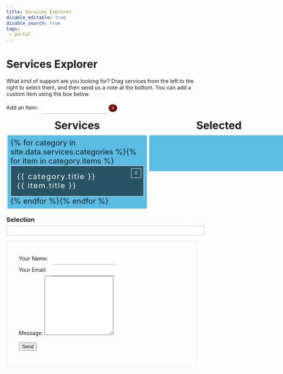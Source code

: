 ```yaml
---
title: Services Explorer
disable_editable: true
disable_search: true
tags: 
 - portal
---
```


<style>
#add-button {
  border-radius: 30px;
  height: 20px;
  padding-top: 0px;
  background-color: darkred;
  color: white;
  cursor:pointer;
}

.group-wrap {
  font-size: 0;
  width: 100%;
  min-width: 750px;
}
.group-wrap > div {
  display: inline-block;
  width: 50%;
  vertical-align: top;
}
.group-wrap > div h3 {
  font-size: 28px;
  text-align: center;
  margin: 0;
  margin-bottom: 6px;
}

.group {
  list-style: none;
  margin: 0;
  padding: 0;
  font-size: 20px;
  background-color: #5bbce4;
  border: 3px solid white;
  vertical-align: top;
  min-height: 79px;
  transition: all 200ms ease-in-out;
  padding: 8px;
}
.group.adding {
  background-color: #239ed0;
  border-style: dashed;
}
.group#group2 .remove, .group#group3 .remove {
  display: none;
}
.group__item {
  padding: 16px;
  border: 1px solid white;
  background-color: #285364;
  color: white;
  letter-spacing: 2px;
}
.group__item:not(:last-child) {
  margin-bottom: 6px;
}

.sortable-ghost {
  opacity: 0.6;
  background-color: transparent;
  border: 1px dashed white;
}

.sortable-drag {
  opacity: 1;
  border: 1px solid white;
  box-shadow: 0 0 10px black;
}

.group__item {
  cursor: move;
  /* fallback if grab cursor is unsupported */
  cursor: -moz-grab;
  cursor: -webkit-grab;
  cursor: grab;
  position: relative;
}
.group__item:active {
  cursor: -moz-grabbing;
  cursor: -webkit-grabbing;
  cursor: grabbing;
}
.group__item .remove:hover:before {
  transform: scale(0.9);
  background-color: red;
}

.group__item .remove:before {
  font-family: Helvetica, Arial, sans-serif;
  content: 'x';
  position: absolute;
  right: 6px;
  top: 6px;
  line-height: 21px;
  text-align: center;
  cursor: pointer;
  border: 1px solid white;
  width: 24px;
  height: 24px;
  padding-left: 1px;
  transition: all 150ms ease-in-out;
  font-size: 14px;
}

.finished-block {
  width: 100%;
  margin-top: 16px;
}
.finished-block h3 {
  margin: 0;
  margin-bottom: 6px;
}

#textPrompt {
  margin: 0;
  padding: 12px;
  list-style: none;
  border: 1px dashed #a6a6a6;
  width: calc(100% - 6px);
  text-align: center;
  margin-bottom: 8px;
}
#textPrompt li {
  display: inline-block;
  padding: 8px;
  background-color: #285364;
  margin: 8px;
  color: #ffffff;
}

form {
  margin-bottom: 16px;
  border: 1px solid #e6e6e6;
  padding: 32px;
}

input {
  display: inline-block;
  margin-left: 8px;
  padding: 8px;
  height: 30px;
  border: 0;
  border-bottom: 1px solid #a6a6a6;
  transition: all 150ms ease-in-out;
  width: 170px;
}
input:focus {
  outline: 0;
  border-bottom: 1px solid #595959;
}

.animated > li {
  -webkit-animation-duration: 500ms;
  animation-duration: 500ms;
  -webkit-animation-fill-mode: both;
  animation-fill-mode: both;
}

@-webkit-keyframes fadeInUp {
  from {
    opacity: 0;
    -webkit-transform: translate3d(0, 100%, 0);
    transform: translate3d(0, 100%, 0);
  }
  to {
    opacity: 1;
    -webkit-transform: translate3d(0, 0, 0);
    transform: translate3d(0, 0, 0);
  }
}
@keyframes fadeInUp {
  from {
    opacity: 0;
    -webkit-transform: translate3d(0, 100%, 0);
    transform: translate3d(0, 100%, 0);
  }
  to {
    opacity: 1;
    -webkit-transform: translate3d(0, 0, 0);
    transform: translate3d(0, 0, 0);
  }
}
.fadeInUp > li {
  -webkit-animation-name: fadeInUp;
  animation-name: fadeInUp;
}</style>

# Services Explorer

What kind of support are you looking for? Drag services from the left to the right
to select them, and then send us a note at the bottom. You can add a custom item
using the box below.

<label for="addItem">Add an Item:
<input class="add-item" id="addItem" maxlength="16" required="required" type="text" /></label>
<button class="btn btn-secondary" id="add-button">+</button>
<div class="group-wrap">
  <div class="services-wrap">
    <h3>
      Services
    </h3>
    <ul class="group" id="services">{% for category in site.data.services.categories %}{% for item in category.items %}
      <li class="group__item" style="background-color: {{ category.color }}" data-id="{{ item.title | slugify }}">
       <span class="badge badge-primary">{{ category.title }}</span><br>{{ item.title }}<span class="remove"></span>
      </li>{% endfor %}{% endfor %}
    </ul>
  </div>
  <div class="group3-wrap">
    <h3>
      Selected
    </h3>
    <ul class="group" id="group3">
    </ul>
  </div>
</div>
<div class="finished-block">
  <h3>
    Selection
  </h3>
  <ul id="textPrompt"></ul>
</div>
<ul id="workingList"></ul>

<form action="https://formspree.io/vsochat@stanford.edu" method="POST">
  <label for="name">Your Name:
  <input class=".form-input" type="text" name="name"><br>
  <label for="email">Your Email:
  <input class=".form-input" type="email" name="_replyto"><br>
  <label for="message">Message:
  <textarea class=".form-input" type="textarea" name="message" rows="10"></textarea><br>
  <input id="interest-list" type="hidden" name="request"><br>
  <button class="btn btn-success" type="submit" style="cursor:pointer" value="Send">Send</button>
<script src="https://cdn.jsdelivr.net/npm/sortablejs@latest/Sortable.min.js"></script>
<script src='https://cdnjs.cloudflare.com/ajax/libs/jquery/3.2.1/jquery.min.js'></script>
<script>
document.addEventListener("DOMContentLoaded", function() {
  printList("group3", "textPrompt", sortable3);
});

var services = document.getElementById("services");
var group3 = document.getElementById("group3");
var sortableSpeed = 150;

var sortable1 = Sortable.create(services, {
  group: {
    name: "services",
    put: "group3"
  },
  animation: sortableSpeed,
  
  onMove: function(evt) {
    var dropGroup = evt.to;
    group3.classList.add("adding");
  },
  onSort: function(evt) {
    console.log("services on sort");
    evt.from.classList.remove("adding");
  },
  onEnd: function(evt) {
    group3.classList.remove("adding");
  },
  filter: ".remove",
     onFilter: function (evt) {
	var item = evt.item,
	    ctrl = evt.target;
	    if (Sortable.utils.is(ctrl, ".remove")) {  // Click on remove button
      $(item).slideUp(400, removeItem);
      function removeItem() {
       $(item).remove();
      }
    }
  }
});

var sortable3 = Sortable.create(group3, {
  group: {
    name: "group3",
    put: "services"
  },
  animation: sortableSpeed,
  onMove: function(evt) {
    var dropGroup = evt.to;
    dropGroup.classList.add("adding");
    evt.from.classList.remove("adding");
  },
  onSort: function(evt) {
    printList("group3","textPrompt", sortable3);
    evt.from.classList.remove("adding");
  },
  onEnd: function(evt) {
    document.getElementById("services").classList.remove("adding");
    printList("group3","textPrompt", sortable3);
  }
});

"use strict";

function printList(el, container, sortGroup) {
  var printBox = document.getElementById(container);
  var groupChildren = document.getElementById(el).children;
  var groupArray = Array.prototype.slice.call(groupChildren);
  
  var groupText = groupArray.map(function(el, i) {
    var numb = i + 1;
    var itemsText;
    return (itemsText =
      '<li class="list-item">' + numb + "." + el.innerText + "</li>");
  });

  var sendText = groupArray.map(function(el, i) {
    var numb = i + 1;
    var itemsText;
    return (itemsText = numb + "." + el.innerText);
  });

  var groupString = groupText.join("");
  var sendString = sendText.join("\n");
  
  printBox.classList.add("animated", "fadeInUp");
  sortGroup.option("disabled", true);
  setTimeout(function() {
    printBox.classList.remove("animated", "fadeInUp");
    sortGroup.option("disabled", false);
  }, 500);
  
  if (!groupString) {
    printBox.innerHTML =
      '<li class="list-item">' + "Add items to the Finished list" + "</li>";
  } else {
    printBox.innerHTML = groupString;
  }
  $("#interest-list").val(sendString);  
  var $listItems = $('#' + container + ' ' + '.list-item');
  var maxWidth = Math.max.apply(
    null,
    $listItems
      .map(function() {
        return $(this).outerWidth(true);
      })
      .get()
  );
  $listItems.css("width", maxWidth);
 
}

// found this function in codepen - sanitize the input
(function($) {
    $.sanitize = function(input) { 
      var output = input.replace(/<script[^>]*?>.*?<\/script>/gi, '').
	                 replace(/<[\/\!]*?[^<>]*?>/gi, '').
			 replace(/<style[^>]*?>.*?<\/style>/gi, '').
			 replace(/<![\s\S]*?--[ \t\n\r]*>/gi, '');
       return output;
    };

  $('#add-button').click(function(event) {
    var input = $("#addItem").val();
    if (input != "") {
       var cleanValue = $.sanitize(input);
       var groupItemHTML = '<li class="group__item">' + cleanValue + '<span class="remove"></span>' + '</li>';
       $(groupItemHTML).prependTo('#services').hide().slideDown('1000');
       $("#addItem").val('');
    }
  });
})(jQuery);
</script>

